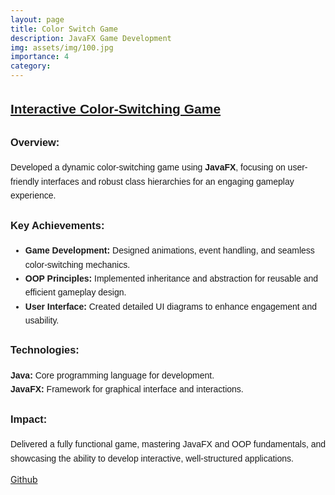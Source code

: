```yaml
---
layout: page
title: Color Switch Game
description: JavaFX Game Development
img: assets/img/100.jpg
importance: 4
category: 
---
```


<div style="font-family: Arial, sans-serif; line-height: 1.6;">
  <h2 style="text-decoration: underline; font-weight: bold;">Interactive Color-Switching Game</h2>

  <h3 style="font-weight: bold;">Overview:</h3>
  <p>
    Developed a dynamic color-switching game using <b>JavaFX</b>, focusing on user-friendly interfaces and robust class hierarchies 
    for an engaging gameplay experience.
  </p>

  <h3 style="font-weight: bold;">Key Achievements:</h3>
  <ul>
    <li><b>Game Development:</b> Designed animations, event handling, and seamless color-switching mechanics.</li>
    <li><b>OOP Principles:</b> Implemented inheritance and abstraction for reusable and efficient gameplay design.</li>
    <li><b>User Interface:</b> Created detailed UI diagrams to enhance engagement and usability.</li>
  </ul>

  <h3 style="font-weight: bold;">Technologies:</h3>
  <p>
    <b>Java:</b> Core programming language for development.<br>
    <b>JavaFX:</b> Framework for graphical interface and interactions.
  </p>

  <h3 style="font-weight: bold;">Impact:</h3>
  <p>
    Delivered a fully functional game, mastering JavaFX and OOP fundamentals, and showcasing the ability to develop 
    interactive, well-structured applications.
  </p>
</div>

<a href="https://github.com/prchigoyal01/Color-Switch-Game"> Github </a>



